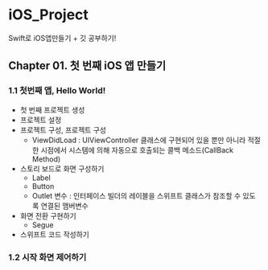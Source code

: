 # iOS_Project

Swift로 iOS앱만들기 + 깃 공부하기!

## Chapter 01. 첫 번째 iOS 앱 만들기

### 1.1 첫번째 앱, Hello World!

- 첫 번째 프로젝트 생성
- 프로젝트 설정
- 프로젝트 구성, 프로젝트 구성
  - ViewDidLoad : UIViewController 클래스에 구현되어 있을 뿐만 아니라 적절한 시점에서 시스템에 의해 자동으로 호출되는 콜백 메소드(CallBack Method)
- 스토리 보드로 화면 구성하기
  - Label
  - Button
  - Outlet 변수 : 인터페이스 빌더의 레이블을 스위프트 클래스가 참조할 수 있도록 연결된 맴버변수 
- 화면 전환 구현하기 
  - Segue
- 스위프트 코드 작성하기

### 1.2 시작 화면 제어하기

